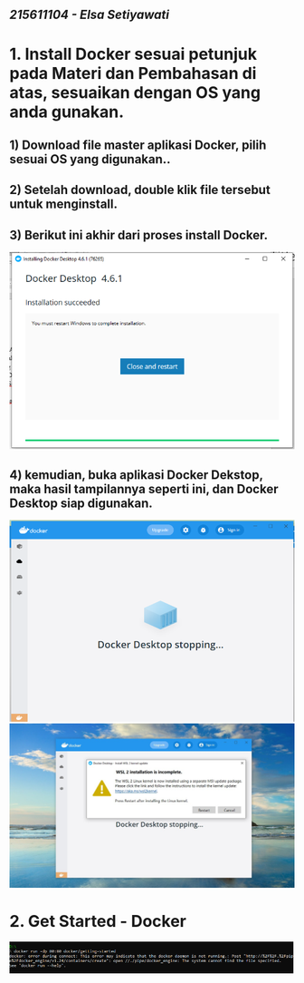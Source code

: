 ## _215611104 - Elsa Setiyawati_

# 1. Install Docker sesuai petunjuk pada Materi dan Pembahasan di atas, sesuaikan dengan OS yang anda gunakan.

## 1) Download file master aplikasi Docker, pilih sesuai OS yang digunakan..

## 2) Setelah download, double klik file tersebut untuk menginstall.

## 3) Berikut ini akhir dari proses install Docker.

![20](images/1.png)

## 4) kemudian, buka aplikasi Docker Dekstop, maka hasil tampilannya seperti ini, dan Docker Desktop siap digunakan.

![20](images/2.png)
![20](images/3.png)

# 2. Get Started - Docker

![20](images/4.png)
